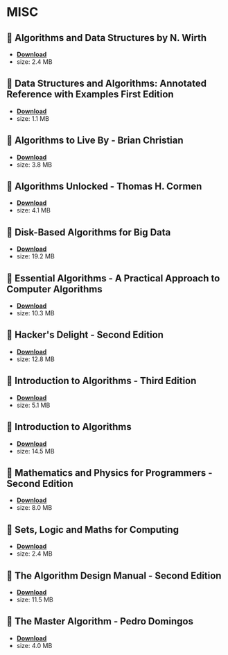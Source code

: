 # MISC

## :rocket: Algorithms and Data Structures by N. Wirth

* [**Download**](/src/AD.pdf)
* size: 2.4 MB

## :rocket: Data Structures and Algorithms: Annotated Reference with Examples First Edition

* [**Download**](/src/Dsa.pdf)
* size: 1.1 MB

## :rocket: Algorithms to Live By - Brian Christian

* [**Download**](/src/Algorithms-to-Live-By-Brian-Christian.pdf)
* size: 3.8 MB

## :rocket: Algorithms Unlocked - Thomas H. Cormen

* [**Download**](/src/Algorithms-Unlocked-Thomas-H.-Cormen.pdf)
* size: 4.1 MB

## :rocket: Disk-Based Algorithms for Big Data

* [**Download**](/src/Disk-Based-Algorithms-for-Big-Data.pdf)
* size: 19.2 MB

## :rocket: Essential Algorithms - A Practical Approach to Computer Algorithms

* [**Download**](/src/Essential-Algorithms-A-Practical-Approach-to-Computer-Algorithms.pdf)
* size: 10.3 MB

## :rocket: Hacker's Delight - Second Edition

* [**Download**](/src/Hacker%27s-Delight-Second-Edition.pdf)
* size: 12.8 MB

## :rocket: Introduction to Algorithms - Third Edition

* [**Download**](/src/Introduction-to-Algorithms-Third-Edition.pdf)
* size: 5.1 MB

## :rocket: Introduction to Algorithms

* [**Download**](/src/Introduction-to-Algorithms.pdf)
* size: 14.5 MB

## :rocket: Mathematics and Physics for Programmers - Second Edition

* [**Download**](/src/Mathematics-and-Physics-for-Programmers-Second-Edition.pdf)
* size: 8.0 MB

## :rocket: Sets, Logic and Maths for Computing

* [**Download**](/src/Sets,-Logic-and-Maths-for-Computing.pdf)
* size: 2.4 MB

## :rocket: The Algorithm Design Manual - Second Edition

* [**Download**](/src/The-Algorithm-Design-Manual-Second-Edition.pdf)
* size: 11.5 MB

## :rocket: The Master Algorithm - Pedro Domingos

* [**Download**](/src/The-Master-Algorithm-Pedro-Domingos.pdf)
* size: 4.0 MB
